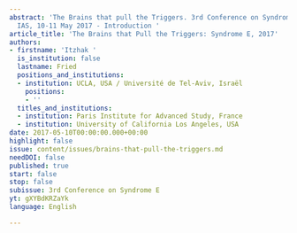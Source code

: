 ```yaml
---
abstract: 'The Brains that pull the Triggers. 3rd Conference on Syndrome E, Paris
  IAS, 10-11 May 2017 - Introduction '
article_title: 'The Brains that Pull the Triggers: Syndrome E, 2017'
authors:
- firstname: 'Itzhak '
  is_institution: false
  lastname: Fried
  positions_and_institutions:
  - institution: UCLA, USA / Université de Tel-Aviv, Israël
    positions:
    - ''
  titles_and_institutions:
  - institution: Paris Institute for Advanced Study, France
  - institution: University of California Los Angeles, USA
date: 2017-05-10T00:00:00.000+00:00
highlight: false
issue: content/issues/brains-that-pull-the-triggers.md
needDOI: false
published: true
start: false
stop: false
subissue: 3rd Conference on Syndrome E
yt: gXYBdKRZaYk
language: English

---
```

<Youtube yt="gXYBdKRZaYk" caption="The Brains that Pull the Triggers: Syndrome E, 2017" start="false" stop="false"></Youtube>